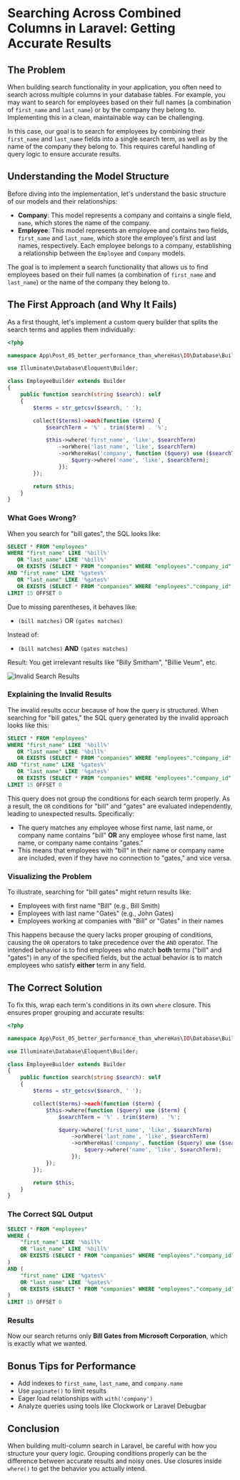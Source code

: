 # Searching Across Combined Columns in Laravel: Getting Accurate Results

## The Problem

When building search functionality in your application, you often need to search across multiple columns in your database tables. For example, you may want to search for employees based on their full names (a combination of `first_name` and `last_name`) or by the company they belong to. Implementing this in a clean, maintainable way can be challenging.

In this case, our goal is to search for employees by combining their `first_name` and `last_name` fields into a single search term, as well as by the name of the company they belong to. This requires careful handling of query logic to ensure accurate results.

## Understanding the Model Structure

Before diving into the implementation, let's understand the basic structure of our models and their relationships:

- **Company**: This model represents a company and contains a single field, `name`, which stores the name of the company.
- **Employee**: This model represents an employee and contains two fields, `first_name` and `last_name`, which store the employee's first and last names, respectively. Each employee belongs to a company, establishing a relationship between the `Employee` and `Company` models.

The goal is to implement a search functionality that allows us to find employees based on their full names (a combination of `first_name` and `last_name`) or the name of the company they belong to.

## The First Approach (and Why It Fails)

As a first thought, let's implement a custom query builder that splits the search terms and applies them individually:

```php
<?php

namespace App\Post_05_better_performance_than_whereHas\IO\Database\Builders;

use Illuminate\Database\Eloquent\Builder;

class EmployeeBuilder extends Builder
{
    public function search(string $search): self
    {
        $terms = str_getcsv($search, ' ');

        collect($terms)->each(function ($term) {
            $searchTerm = '%' . trim($term) . '%';

            $this->where('first_name', 'like', $searchTerm)
                ->orWhere('last_name', 'like', $searchTerm)
                ->orWhereHas('company', function ($query) use ($searchTerm) {
                    $query->where('name', 'like', $searchTerm);
                });
        });

        return $this;
    }
}
```

### What Goes Wrong?

When you search for "bill gates", the SQL looks like:

```sql
SELECT * FROM "employees" 
WHERE "first_name" LIKE '%bill%' 
   OR "last_name" LIKE '%bill%' 
   OR EXISTS (SELECT * FROM "companies" WHERE "employees"."company_id" = "companies"."id" AND "name" LIKE '%bill%') 
AND "first_name" LIKE '%gates%' 
   OR "last_name" LIKE '%gates%' 
   OR EXISTS (SELECT * FROM "companies" WHERE "employees"."company_id" = "companies"."id" AND "name" LIKE '%gates%') 
LIMIT 15 OFFSET 0
```

Due to missing parentheses, it behaves like:

- `(bill matches)` OR `(gates matches)`

Instead of:

- `(bill matches)` **AND** `(gates matches)`

Result: You get irrelevant results like "Billy Smitham", "Billie Veum", etc.

![Invalid Search Results](../../public/images/multi-column-search-results-1.png)

### Explaining the Invalid Results

The invalid results occur because of how the query is structured. When searching for "bill gates," the SQL query generated by the invalid approach looks like this:

```sql
SELECT * FROM "employees" 
WHERE "first_name" LIKE '%bill%' 
   OR "last_name" LIKE '%bill%' 
   OR EXISTS (SELECT * FROM "companies" WHERE "employees"."company_id" = "companies"."id" AND "name" LIKE '%bill%') 
AND "first_name" LIKE '%gates%' 
   OR "last_name" LIKE '%gates%' 
   OR EXISTS (SELECT * FROM "companies" WHERE "employees"."company_id" = "companies"."id" AND "name" LIKE '%gates%') 
LIMIT 15 OFFSET 0
```

This query does not group the conditions for each search term properly. As a result, the `OR` conditions for "bill" and "gates" are evaluated independently, leading to unexpected results. Specifically:

- The query matches any employee whose first name, last name, or company name contains "bill" **OR** any employee whose first name, last name, or company name contains "gates."
- This means that employees with "bill" in their name or company name are included, even if they have no connection to "gates," and vice versa.

### Visualizing the Problem

To illustrate, searching for "bill gates" might return results like:

- Employees with first name "Bill" (e.g., Bill Smith)
- Employees with last name "Gates" (e.g., John Gates)
- Employees working at companies with "Bill" or "Gates" in their names

This happens because the query lacks proper grouping of conditions, causing the `OR` operators to take precedence over the `AND` operator. The intended behavior is to find employees who match **both** terms ("bill" and "gates") in any of the specified fields, but the actual behavior is to match employees who satisfy **either** term in any field.

## The Correct Solution

To fix this, wrap each term's conditions in its own `where` closure. This ensures proper grouping and accurate results:

```php
<?php

namespace App\Post_05_better_performance_than_whereHas\IO\Database\Builders;

use Illuminate\Database\Eloquent\Builder;

class EmployeeBuilder extends Builder
{
    public function search(string $search): self
    {
        $terms = str_getcsv($search, ' ');

        collect($terms)->each(function ($term) {
            $this->where(function ($query) use ($term) {
                $searchTerm = '%' . trim($term) . '%';

                $query->where('first_name', 'like', $searchTerm)
                    ->orWhere('last_name', 'like', $searchTerm)
                    ->orWhereHas('company', function ($query) use ($searchTerm) {
                        $query->where('name', 'like', $searchTerm);
                    });
            });
        });

        return $this;
    }
}
```

### The Correct SQL Output

```sql
SELECT * FROM "employees" 
WHERE (
    "first_name" LIKE '%bill%' 
    OR "last_name" LIKE '%bill%' 
    OR EXISTS (SELECT * FROM "companies" WHERE "employees"."company_id" = "companies"."id" AND "name" LIKE '%bill%')
) 
AND (
    "first_name" LIKE '%gates%' 
    OR "last_name" LIKE '%gates%' 
    OR EXISTS (SELECT * FROM "companies" WHERE "employees"."company_id" = "companies"."id" AND "name" LIKE '%gates%')
)
LIMIT 15 OFFSET 0
```

### Results

Now our search returns only **Bill Gates from Microsoft Corporation**, which is exactly what we wanted.

## Bonus Tips for Performance

- Add indexes to `first_name`, `last_name`, and `company.name`
- Use `paginate()` to limit results
- Eager load relationships with `with('company')`
- Analyze queries using tools like Clockwork or Laravel Debugbar

## Conclusion

When building multi-column search in Laravel, be careful with how you structure your query logic. Grouping conditions properly can be the difference between accurate results and noisy ones. Use closures inside `where()` to get the behavior you actually intend.

